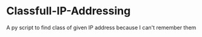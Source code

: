 # Classfull-IP-Addressing
A py script to find class of given IP address because I can't remember them
